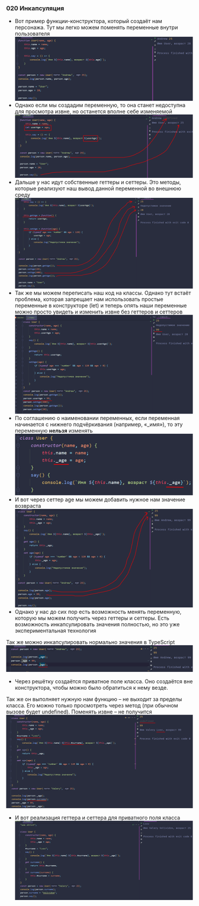### **020 Инкапсуляция**

- Вот пример функции-конструктора, который создаёт нам персонажа. Тут мы легко можем поменять переменные внутри пользователя
![](_png/Pasted%20image%2020220909181652.png)
- Однако если мы создадим переменную, то она станет недоступна для просмотра извне, но останется вполне себе изменяемой
![](_png/Pasted%20image%2020220909181655.png)
- Дальше у нас идут собственные геттеры и сеттеры. Это методы, которые реализуют наш вывод данной переменной во внешнюю среду
![](_png/Pasted%20image%2020220909181700.png)
- Так же мы можем переписать наш код на классы. Однако тут встаёт проблема, которая запрещает нам использовать простые переменные в конструкторе (let) и теперь опять наши переменные можно просто увидеть и изменить извне без геттеров и сеттеров
![](_png/Pasted%20image%2020220909181705.png)
- По соглашению о наименовании переменных, если переменная начинается с нижнего подчёркивания (например, «_имя»), то эту переменную **нельзя** изменять
![](_png/Pasted%20image%2020220909181710.png)
- И вот через сеттер age мы можем добавить нужное нам значение возвраста
![](_png/Pasted%20image%2020220909181715.png)
- Однако у нас до сих пор есть возможность менять переменную, которую мы можем получить через геттеры и сеттеры. Есть возможность инкапсулировать значения полностью, но это уже экспериментальная технология

Так же можно инкапсулировать нормально значения в TypeScript
![](_png/Pasted%20image%2020220909181720.png)
- Через решётку создаётся приватное поле класса. Оно создаётся вне конструктора, чтобы можно было обратиться к нему везде.

Так же он выполняет нужную нам функцию – не выходит за пределы класса. Его можно только просмотреть через метод (при обычном вызове будет undefined). Поменять извне – не получится
![](_png/Pasted%20image%2020220909181725.png)
- И вот реализация геттера и сеттера для приватного поля класса
![](_png/Pasted%20image%2020220909181729.png)